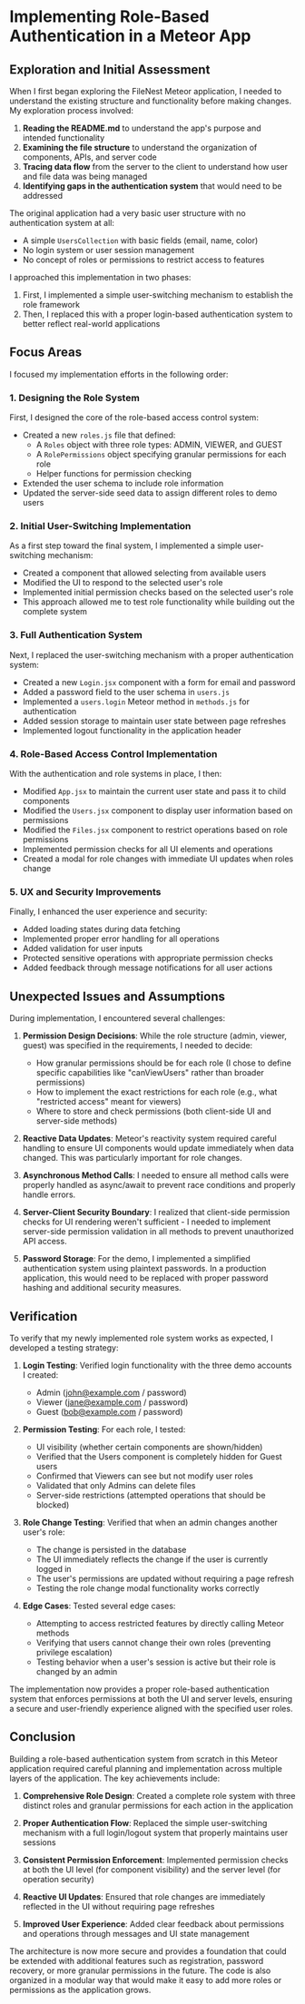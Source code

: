 # Implementing Role-Based Authentication in a Meteor App

## Exploration and Initial Assessment

When I first began exploring the FileNest Meteor application, I needed to understand the existing structure and functionality before making changes. My exploration process involved:

1. **Reading the README.md** to understand the app's purpose and intended functionality
2. **Examining the file structure** to understand the organization of components, APIs, and server code
3. **Tracing data flow** from the server to the client to understand how user and file data was being managed
4. **Identifying gaps in the authentication system** that would need to be addressed

The original application had a very basic user structure with no authentication system at all:
- A simple `UsersCollection` with basic fields (email, name, color)
- No login system or user session management
- No concept of roles or permissions to restrict access to features

I approached this implementation in two phases:
1. First, I implemented a simple user-switching mechanism to establish the role framework
2. Then, I replaced this with a proper login-based authentication system to better reflect real-world applications

## Focus Areas

I focused my implementation efforts in the following order:

### 1. Designing the Role System

First, I designed the core of the role-based access control system:
- Created a new `roles.js` file that defined:
  - A `Roles` object with three role types: ADMIN, VIEWER, and GUEST
  - A `RolePermissions` object specifying granular permissions for each role
  - Helper functions for permission checking
- Extended the user schema to include role information 
- Updated the server-side seed data to assign different roles to demo users

### 2. Initial User-Switching Implementation

As a first step toward the final system, I implemented a simple user-switching mechanism:
- Created a component that allowed selecting from available users
- Modified the UI to respond to the selected user's role
- Implemented initial permission checks based on the selected user's role
- This approach allowed me to test role functionality while building out the complete system

### 3. Full Authentication System

Next, I replaced the user-switching mechanism with a proper authentication system:
- Created a new `Login.jsx` component with a form for email and password
- Added a password field to the user schema in `users.js`
- Implemented a `users.login` Meteor method in `methods.js` for authentication
- Added session storage to maintain user state between page refreshes
- Implemented logout functionality in the application header

### 4. Role-Based Access Control Implementation

With the authentication and role systems in place, I then:
- Modified `App.jsx` to maintain the current user state and pass it to child components
- Modified the `Users.jsx` component to display user information based on permissions
- Modified the `Files.jsx` component to restrict operations based on role permissions
- Implemented permission checks for all UI elements and operations
- Created a modal for role changes with immediate UI updates when roles change

### 5. UX and Security Improvements

Finally, I enhanced the user experience and security:
- Added loading states during data fetching
- Implemented proper error handling for all operations
- Added validation for user inputs
- Protected sensitive operations with appropriate permission checks
- Added feedback through message notifications for all user actions

## Unexpected Issues and Assumptions

During implementation, I encountered several challenges:

1. **Permission Design Decisions**: While the role structure (admin, viewer, guest) was specified in the requirements, I needed to decide:
   - How granular permissions should be for each role (I chose to define specific capabilities like "canViewUsers" rather than broader permissions)
   - How to implement the exact restrictions for each role (e.g., what "restricted access" meant for viewers)
   - Where to store and check permissions (both client-side UI and server-side methods)

2. **Reactive Data Updates**: Meteor's reactivity system required careful handling to ensure UI components would update immediately when data changed. This was particularly important for role changes.

3. **Asynchronous Method Calls**: I needed to ensure all method calls were properly handled as async/await to prevent race conditions and properly handle errors.

4. **Server-Client Security Boundary**: I realized that client-side permission checks for UI rendering weren't sufficient - I needed to implement server-side permission validation in all methods to prevent unauthorized API access.

5. **Password Storage**: For the demo, I implemented a simplified authentication system using plaintext passwords. In a production application, this would need to be replaced with proper password hashing and additional security measures.

## Verification

To verify that my newly implemented role system works as expected, I developed a testing strategy:

1. **Login Testing**: Verified login functionality with the three demo accounts I created:
   - Admin (john@example.com / password)
   - Viewer (jane@example.com / password)
   - Guest (bob@example.com / password)

2. **Permission Testing**: For each role, I tested:
   - UI visibility (whether certain components are shown/hidden)
   - Verified that the Users component is completely hidden for Guest users
   - Confirmed that Viewers can see but not modify user roles
   - Validated that only Admins can delete files
   - Server-side restrictions (attempted operations that should be blocked)

3. **Role Change Testing**: Verified that when an admin changes another user's role:
   - The change is persisted in the database
   - The UI immediately reflects the change if the user is currently logged in
   - The user's permissions are updated without requiring a page refresh
   - Testing the role change modal functionality works correctly

4. **Edge Cases**: Tested several edge cases:
   - Attempting to access restricted features by directly calling Meteor methods
   - Verifying that users cannot change their own roles (preventing privilege escalation)
   - Testing behavior when a user's session is active but their role is changed by an admin

The implementation now provides a proper role-based authentication system that enforces permissions at both the UI and server levels, ensuring a secure and user-friendly experience aligned with the specified user roles.

## Conclusion

Building a role-based authentication system from scratch in this Meteor application required careful planning and implementation across multiple layers of the application. The key achievements include:

1. **Comprehensive Role Design**: Created a complete role system with three distinct roles and granular permissions for each action in the application

2. **Proper Authentication Flow**: Replaced the simple user-switching mechanism with a full login/logout system that properly maintains user sessions

3. **Consistent Permission Enforcement**: Implemented permission checks at both the UI level (for component visibility) and the server level (for operation security)

4. **Reactive UI Updates**: Ensured that role changes are immediately reflected in the UI without requiring page refreshes

5. **Improved User Experience**: Added clear feedback about permissions and operations through messages and UI state management

The architecture is now more secure and provides a foundation that could be extended with additional features such as registration, password recovery, or more granular permissions in the future. The code is also organized in a modular way that would make it easy to add more roles or permissions as the application grows.
